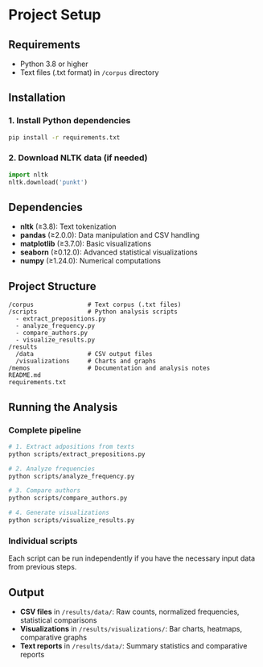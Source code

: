 # Project Setup

## Requirements

- Python 3.8 or higher
- Text files (.txt format) in `/corpus` directory

## Installation

### 1. Install Python dependencies

```bash
pip install -r requirements.txt
```

### 2. Download NLTK data (if needed)

```python
import nltk
nltk.download('punkt')
```

## Dependencies

- **nltk** (≥3.8): Text tokenization
- **pandas** (≥2.0.0): Data manipulation and CSV handling
- **matplotlib** (≥3.7.0): Basic visualizations
- **seaborn** (≥0.12.0): Advanced statistical visualizations
- **numpy** (≥1.24.0): Numerical computations

## Project Structure

```
/corpus               # Text corpus (.txt files)
/scripts              # Python analysis scripts
  - extract_prepositions.py
  - analyze_frequency.py
  - compare_authors.py
  - visualize_results.py
/results
  /data               # CSV output files
  /visualizations     # Charts and graphs
/memos                # Documentation and analysis notes
README.md
requirements.txt
```

## Running the Analysis

### Complete pipeline

```bash
# 1. Extract adpositions from texts
python scripts/extract_prepositions.py

# 2. Analyze frequencies
python scripts/analyze_frequency.py

# 3. Compare authors
python scripts/compare_authors.py

# 4. Generate visualizations
python scripts/visualize_results.py
```

### Individual scripts

Each script can be run independently if you have the necessary input data from previous steps.

## Output

- **CSV files** in `/results/data/`: Raw counts, normalized frequencies, statistical comparisons
- **Visualizations** in `/results/visualizations/`: Bar charts, heatmaps, comparative graphs
- **Text reports** in `/results/data/`: Summary statistics and comparative reports
